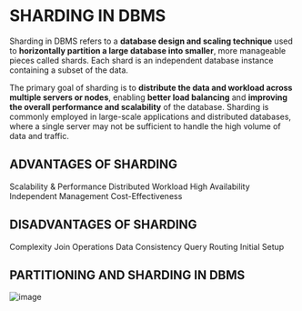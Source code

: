 # SHARDING IN DBMS

Sharding in DBMS refers to a **database design and scaling technique** used to **horizontally partition a large database into smaller**, more manageable pieces called shards. Each shard is an independent database instance containing a subset of the data.

The primary goal of sharding is to **distribute the data and workload across multiple servers or nodes**, enabling **better load balancing** and **improving the overall performance and scalability** of the database. Sharding is commonly employed in large-scale applications and distributed databases, where a single server may not be sufficient to handle the high volume of data and traffic.

## ADVANTAGES OF SHARDING

Scalability & Performance
Distributed Workload
High Availability
Independent Management
Cost-Effectiveness

## DISADVANTAGES OF SHARDING

Complexity
Join Operations
Data Consistency
Query Routing
Initial Setup

## PARTITIONING AND SHARDING IN DBMS

![image](https://github.com/JashandeepSidhu712/DBMS/assets/117754690/0bc3da1c-ec5a-46b7-a7fa-a6b2cd097469)


